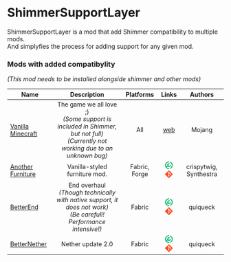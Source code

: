 # ShimmerSupportLayer
ShimmerSupportLayer is a mod that add Shimmer compatibility to multiple mods. <br/>
And simplyfies the process for adding support for any given mod.

### Mods with added compatibylity
*(This mod needs to be installed alongside shimmer and other mods)*

| Name | Description | Platforms | Links | Authors |
| --- | :---: | :---: | :---: | :---: |
| [Vanilla Minecraft](https://www.minecraft.net) | The game we all love ;)<br/>*(Some support is included in Shimmer, but not full)*<br/>*(Currently not working due to an unknown bug)* | All | [web](https://www.minecraft.net) | Mojang |
| [Another Furniture](https://modrinth.com/mod/another-furniture) | Vanilla-styled furniture mod. | Fabric, Forge | [![Modrinth Logo](https://raw.githubusercontent.com/TheUsefulLists/assets/main/Images/Platform_Icons/Modrinth.png)](https://modrinth.com/mod/another-furniture) [![Github Logo](https://raw.githubusercontent.com/TheUsefulLists/assets/main/Images/Platform_Icons/Github.png)](https://github.com/starfish-studios/AnotherFurniture) | crispytwig, Synthestra |
| [BetterEnd](https://modrinth.com/mod/betterend) | End overhaul<br/>*(Though technically with native support, it does not work)*<br/>*(Be carefull! Performance intensive!)* | Fabric | [![Modrinth Logo](https://raw.githubusercontent.com/TheUsefulLists/assets/main/Images/Platform_Icons/Modrinth.png)](https://modrinth.com/mod/betterend) [![Github Logo](https://raw.githubusercontent.com/TheUsefulLists/assets/main/Images/Platform_Icons/Github.png)](https://github.com/quiqueck/BetterEnd) | quiqueck |
| [BetterNether](https://modrinth.com/mod/betternether) | Nether update 2.0 | Fabric | [![Modrinth Logo](https://raw.githubusercontent.com/TheUsefulLists/assets/main/Images/Platform_Icons/Modrinth.png)](https://modrinth.com/mod/betternether) [![Github Logo](https://raw.githubusercontent.com/TheUsefulLists/assets/main/Images/Platform_Icons/Github.png)](https://github.com/quiqueck/BetterNether) | quiqueck |
